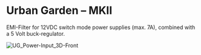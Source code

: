 # Urban Garden – MKII
EMI-Filter for 12VDC switch mode power supplies (max. 7A), combined with a 5 Volt buck-regulator.

![UG_Power-Input_3D-Front](https://user-images.githubusercontent.com/65862198/115443113-25f7b080-a213-11eb-97b9-b58c121850ea.png)


